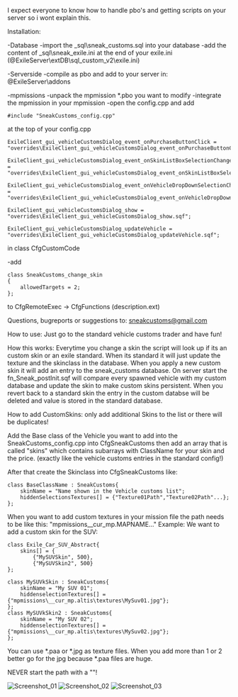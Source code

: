 I expect everyone to know how to handle pbo's and getting scripts on your server so i wont explain this.

Installation:

-Database
	-import the _sql\sneak_customs.sql into your database
	-add the content of _sql\sneak_exile.ini at the end of your exile.ini (@ExileServer\extDB\sql_custom_v2\exile.ini)

-Serverside
	-compile as pbo and add to your server in: @ExileServer\addons

-mpmissions
-unpack the mpmission *.pbo you want to modify
-integrate the mpmission in your mpmission
-open the config.cpp and add 

    #include "SneakCustoms_config.cpp" 

at the top of your config.cpp

    ExileClient_gui_vehicleCustomsDialog_event_onPurchaseButtonClick = "overrides\ExileClient_gui_vehicleCustomsDialog_event_onPurchaseButtonClick.sqf";

    ExileClient_gui_vehicleCustomsDialog_event_onSkinListBoxSelectionChanged = "overrides\ExileClient_gui_vehicleCustomsDialog_event_onSkinListBoxSelectionChanged.sqf";

    ExileClient_gui_vehicleCustomsDialog_event_onVehicleDropDownSelectionChanged = "overrides\ExileClient_gui_vehicleCustomsDialog_event_onVehicleDropDownSelectionChanged.sqf";

    ExileClient_gui_vehicleCustomsDialog_show = "overrides\ExileClient_gui_vehicleCustomsDialog_show.sqf";

    ExileClient_gui_vehicleCustomsDialog_updateVehicle = "overrides\ExileClient_gui_vehicleCustomsDialog_updateVehicle.sqf";

in class CfgCustomCode

-add 

    class SneakCustoms_change_skin 
    {
    	allowedTargets = 2;
    };

to CfgRemoteExec -> CfgFunctions
(description.ext)

Questions, bugreports or suggestions to:
sneakcustoms@gmail.com

How to use:
Just go to the standard vehicle customs trader and have fun!

How this works:
Everytime you change a skin the script will look up if its an custom skin or an exile standard.
When its standard it will just update the texture and the skinclass in the database.
When you apply a new custom skin it will add an entry to the sneak_customs database.
On server start the fn_Sneak_postInit.sqf will compare every spawned vehicle with my custom
database and update the skin to make custom skins persistent. When you revert back to a standard skin the entry in the custom databse will be deleted and value is stored in the standard database.


How to add CustomSkins:
only add additional Skins to the list or there will be duplicates!

Add the Base class of the Vehicle you want to add into the SneakCustoms_config.cpp into CfgSneakCustoms then add an array that is called "skins" which contains subarrays with ClassName for your skin and the price. (exactly like the vehicle customs entries in the standard config!)

After that create the Skinclass into CfgSneakCustoms like: 

    class BaseClassName : SneakCustoms{
	    skinName = "Name shown in the Vehicle customs list";
	    hiddenSelectionsTextures[] = {"Texture01Path","Texture02Path"...};
    };

When you want to add custom textures in your mission file the path needs to be like this:
    "mpmissions\__cur_mp.MAPNAME\..."
Example:
We want to add a custom skin for the SUV:

    class Exile_Car_SUV_Abstract{
	    skins[] = {
		    {"MySUVSkin", 500},
		    {"MySUVSkin2", 500}
    };

    class MySUVkSkin : SneakCustoms{
	    skinName = "My SUV 01";
	    hiddenselectionTextures[] = {"mpmissions\__cur_mp.altis\textures\MySuv01.jpg"};
    };
    class MySUVkSkin2 : SneakCustoms{
	    skinName = "My SUV 02";
	    hiddenselectionTextures[] = {"mpmissions\__cur_mp.altis\textures\MySuv02.jpg"};
    };


You can use *.paa or *.jpg as texture files.
When you add more than 1 or 2 better go for the jpg because *.paa files are huge.

NEVER start the path with a "\"!

![Screenshot_01](http://i.imgur.com/VKKmx7c.jpg)
![Screenshot_02](http://i.imgur.com/ylMq989.jpg)
![Screenshot_03](http://i.imgur.com/6hthJmR.jpg)